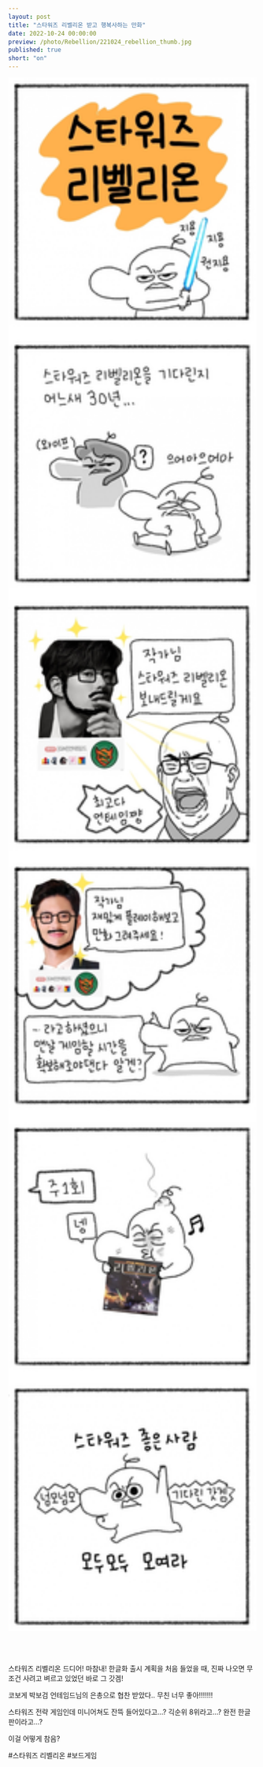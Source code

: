 ```yaml
---
layout: post
title: "스타워즈 리벨리온 받고 행복사하는 만화"
date: 2022-10-24 00:00:00
preview: /photo/Rebellion/221024_rebellion_thumb.jpg
published: true
short: "on"
---
```


<img src="/photo/Rebellion/221024_rebellion.jpg" width="1000">

<br/><br/>

스타워즈 리벨리온 드디어! 마참내!
한글화 출시 계획을 처음 들었을 때, 진짜 나오면 무조건 사려고 벼르고 있었던 바로 그 갓겜!

코보게 박보검 언테임드님의 은총으로 협찬 받았다.. 무친 너무 좋아!!!!!!!

스타워즈 전략 게임인데 미니어쳐도 잔뜩 들어있다고...?
긱순위 8위라고...?
완전 한글판이라고...?

이걸 어떻게 참음?

#스타워즈 리벨리온 #보드게임
